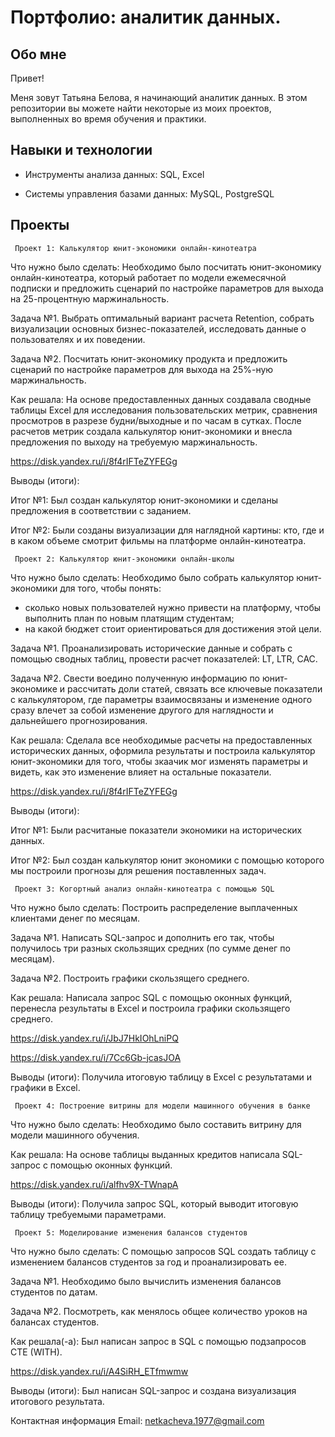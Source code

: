 # Портфолио: аналитик данных.

## Обо мне

Привет! 

Меня зовут Татьяна Белова, я начинающий аналитик данных. В этом репозитории вы можете найти некоторые из моих проектов, выполненных во время обучения и практики.

## Навыки и технологии

- Инструменты анализа данных: SQL, Excel

- Системы управления базами данных: MySQL, PostgreSQL

## Проекты

     Проект 1: Калькулятор юнит-экономики онлайн-кинотеатра

Что нужно было сделать:
Необходимо было посчитать юнит-экономику онлайн-кинотеатра, который работает по модели ежемесячной подписки и предложить сценарий по настройке параметров для выхода на 25-процентную маржинальность. 

Задача №1.
Выбрать оптимальный вариант расчета Retention, собрать визуализации основных бизнес-показателей, исследовать данные о пользователях и их поведении. 

Задача №2.
Посчитать юнит-экономику продукта и предложить сценарий по настройке параметров для выхода на 25%-ную маржинальность.

Как решала: На основе предоставленных данных создавала сводные таблицы Excel для исследования пользовательских метрик, сравнения просмотров в разрезе будни/выходные и по часам в сутках. После расчетов метрик создала калькулятор юнит-экономики и внесла предложения по выходу на требуемую маржинальность.

https://disk.yandex.ru/i/8f4rIFTeZYFEGg

Выводы (итоги):

Итог №1: Был создан калькулятор юнит-экономики и сделаны предложения в соответствии с заданием.

Итог №2: Были созданы визуализации для наглядной картины: кто, где и в каком объеме смотрит фильмы на платформе онлайн-кинотеатра.

     Проект 2: Калькулятор юнит-экономики онлайн-школы

Что нужно было сделать:
Необходимо было собрать калькулятор юнит-экономики для того, чтобы понять:
- сколько новых пользователей нужно привести на платформу, чтобы выполнить план по новым платящим студентам;
- на какой бюджет стоит ориентироваться для достижения этой цели. 

Задача №1.
Проанализировать исторические данные и собрать с помощью сводных таблиц, провести расчет показателей: LT, LTR, CAC.

Задача №2.
Свести воедино полученную информацию по юнит-экономике и рассчитать доли статей, связать все ключевые показатели с калькулятором,  где параметры взаимосвязаны и изменение одного сразу влечет за собой изменение другого для наглядности и дальнейшего прогнозирования.

Как решала: Сделала все необходимые расчеты на предоставленных исторических данных, оформила результаты и построила калькулятор юнит-экономики для того, чтобы зкаачик мог изменять параметры и видеть, как это изменение влияет на остальные показатели.

https://disk.yandex.ru/i/8f4rIFTeZYFEGg

Выводы (итоги):

Итог №1: Были расчитаные показатели экономики на исторических данных.

Итог №2: Был создан калькулятор юнит экономики с помощью которого мы построили прогнозы для решения поставленных задач.

     Проект 3: Когортный анализ онлайн-кинотеатра с помощью SQL

Что нужно было сделать:
Построить распределение выплаченных клиентами денег по месяцам.

Задача №1. Написать SQL-запрос  и дополнить его так, чтобы получилось три разных скользящих средних (по сумме денег по месяцам).

Задача №2. Построить графики скользящего среднего.

Как решала: Написала запрос SQL  с помощью оконных функций, перенесла результаты в Excel и построила графики скользящего среднего.

https://disk.yandex.ru/i/JbJ7HkIOhLniPQ

https://disk.yandex.ru/i/7Cc6Gb-jcasJOA

Выводы (итоги): Получила итоговую таблицу в Excel с результатами и графики в Excel.


     Проект 4: Построение витрины для модели машинного обучения в банке

Что нужно было сделать: Необходимо было составить витрину для модели машинного обучения.

Как решала: На основе таблицы выданных кредитов написала SQL-запрос с помощью оконных функций.

https://disk.yandex.ru/i/alfhv9X-TWnapA

Выводы (итоги): Получила  запрос SQL, который выводит итоговую таблицу требуемыми параметрами.



     Проект 5: Моделирование изменения балансов студентов

Что нужно было сделать: С помощью запросов SQL создать таблицу с изменением балансов студентов за год и проанализировать ее.

Задача №1. Необходимо было вычислить изменения балансов студентов по датам.

Задача №2. Посмотреть, как менялось общее количество уроков на балансах студентов.

Как решала(-а): Был написан запрос в SQL с помощью подзапросов CTE (WITH).

https://disk.yandex.ru/i/A4SiRH_ETfmwmw

Выводы (итоги): Был написан SQL-запрос и создана визуализация итогового результата.

Контактная информация
Email: netkacheva.1977@gmail.com

